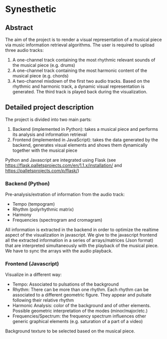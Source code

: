 # Synesthetic

## Abstract

The aim of the project is to render a visual representation of a musical piece via music information retrieval algorithms. The user is required to upload three audio tracks:   
1. A one-channel track containing the most rhythmic relevant sounds of the musical piece (e.g. drums)
2. A one-channel track containing the most harmonic content of the musical piece (e.g. chords)
3. A two-channel mixdown of the first two audio tracks.
Based on the rhythmic and harmonic track, a dynamic visual representation is generated. The third track is played back during the visualization.

## Detailed project description

The project is divided into two main parts:
1. Backend (implemented in Python): takes a musical piece and performs its analysis and information retrieval
2. Frontend (implemented in JavaScript): takes the data generated by the backend, generates visual elements and shows them dynamically together with the musical piece

Python and Javascript are integrated using Flask (see https://flask.palletsprojects.com/en/1.1.x/installation/ and https://palletsprojects.com/p/flask/)


### Backend (Python)
Pre-analysis/extration of information from the audio track:
* Tempo (tempogram)
* Rhythm (polyrhythmic matrix)
* Harmony
* Frequencies (spectrogram and cromagram)

All information is extracted in the backend in order to optimize the realtime aspect of the visualization in javascript.
We give to the javascript frontend all the extracted information in a series of arrays/matrices (Json format) that are interpreted simultaneously with the playback of the musical piece. We have to sync the arrays with the audio playback.

### Frontend (Javascript)
Visualize in a different way:
* Tempo: Associated to pulsations of the background
* Rhythm: There can be more than one rhythm. Each rhythm can be associated to a different geometric figure. They appear and pulsate following their relative rhythm
* Harmonic Analysis: color of the background and of other elements. Possible geometric interpretation of the modes (minor/major/etc.)
* Frequencies/Spectrum: the frequency spectrum influences other generic graphical elements (e.g. saturation of a part of a video)

Background texture to be selected based on the musical piece.




